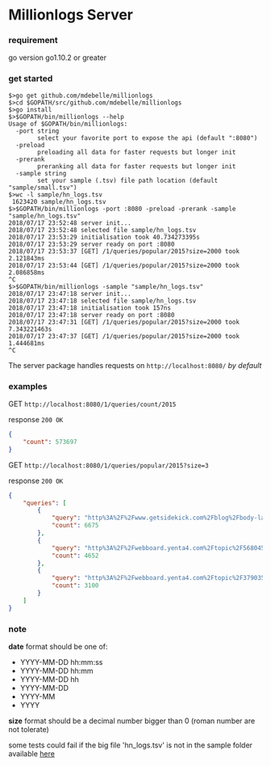 Millionlogs Server
===

### requirement
go version go1.10.2 or greater

### get started
```
$>go get github.com/mdebelle/millionlogs
$>cd $GOPATH/src/github.com/mdebelle/millionlogs
$>go install
$>$GOPATH/bin/millionlogs --help
Usage of $GOPATH/bin/millionlogs:
  -port string
        select your favorite port to expose the api (default ":8080")
  -preload
        preloading all data for faster requests but longer init
  -prerank
        preranking all data for faster requests but longer init
  -sample string
        set your sample (.tsv) file path location (default "sample/small.tsv")
$>wc -l sample/hn_logs.tsv
 1623420 sample/hn_logs.tsv
$>$GOPATH/bin/millionlogs -port :8080 -preload -prerank -sample "sample/hn_logs.tsv"
2018/07/17 23:52:48 server init...
2018/07/17 23:52:48 selected file sample/hn_logs.tsv
2018/07/17 23:53:29 initialisation took 40.734273395s
2018/07/17 23:53:29 server ready on port :8080
2018/07/17 23:53:37 [GET] /1/queries/popular/2015?size=2000 took 2.121843ms
2018/07/17 23:53:44 [GET] /1/queries/popular/2015?size=2000 took 2.086858ms
^C
$>$GOPATH/bin/millionlogs -sample "sample/hn_logs.tsv"
2018/07/17 23:47:18 server init...
2018/07/17 23:47:18 selected file sample/hn_logs.tsv
2018/07/17 23:47:18 initialisation took 157ns
2018/07/17 23:47:18 server ready on port :8080
2018/07/17 23:47:31 [GET] /1/queries/popular/2015?size=2000 took 7.343221463s
2018/07/17 23:47:37 [GET] /1/queries/popular/2015?size=2000 took 1.444681ms
^C
```

The server package handles requests on `http://localhost:8080/` *by default*

### examples

GET `http://localhost:8080/1/queries/count/2015`

response `200 OK`
```json
{
    "count": 573697
}
```

GET `http://localhost:8080/1/queries/popular/2015?size=3`

response `200 OK`
```json
{
    "queries": [
        {
            "query": "http%3A%2F%2Fwww.getsidekick.com%2Fblog%2Fbody-language-advice",
            "count": 6675
        },
        {
            "query": "http%3A%2F%2Fwebboard.yenta4.com%2Ftopic%2F568045",
            "count": 4652
        },
        {
            "query": "http%3A%2F%2Fwebboard.yenta4.com%2Ftopic%2F379035%3Fsort%3D1",
            "count": 3100
        }
    ]
}
```

### note

**date** format should be one of:
- YYYY-MM-DD hh:mm:ss
- YYYY-MM-DD hh:mm
- YYYY-MM-DD hh
- YYYY-MM-DD
- YYYY-MM
- YYYY

**size** format should be a decimal number bigger than 0 (roman number are not tolerate)

some tests could fail if the big file 'hn_logs.tsv' is not in the sample folder available [here](https://www.dropbox.com/s/duv704waqjp3tu1/hn_logs.tsv.gz?dl=0)
